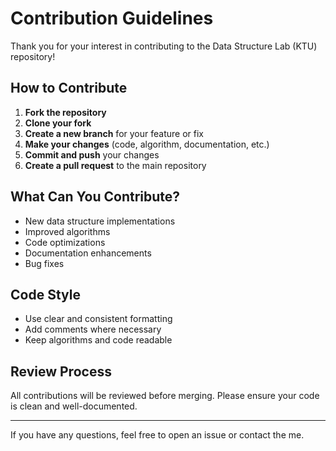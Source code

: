 # Contribution Guidelines

Thank you for your interest in contributing to the Data Structure Lab (KTU) repository!

## How to Contribute

1. **Fork the repository**
2. **Clone your fork**
3. **Create a new branch** for your feature or fix
4. **Make your changes** (code, algorithm, documentation, etc.)
5. **Commit and push** your changes
6. **Create a pull request** to the main repository

## What Can You Contribute?
- New data structure implementations
- Improved algorithms
- Code optimizations
- Documentation enhancements
- Bug fixes

## Code Style
- Use clear and consistent formatting
- Add comments where necessary
- Keep algorithms and code readable

## Review Process
All contributions will be reviewed before merging. Please ensure your code is clean and well-documented.

---

If you have any questions, feel free to open an issue or contact the me.
